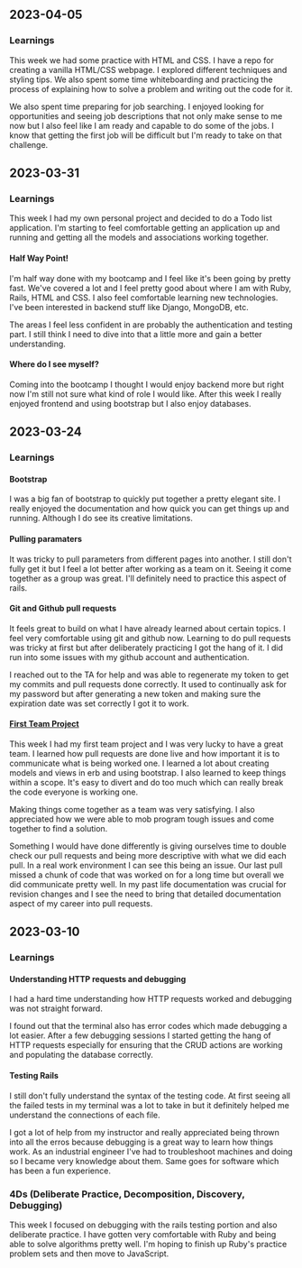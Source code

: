 ## 2023-04-05

### Learnings

This week we had some practice with HTML and CSS. I have a repo for creating a vanilla HTML/CSS webpage. I explored different techniques and styling tips. We also spent some time whiteboarding and practicing the process of explaining how to solve a problem and writing out the code for it.

We also spent time preparing for job searching. I enjoyed looking for opportunities and seeing job descriptions that not only make sense to me now but I also feel like I am ready and capable to do some of the jobs. I know that getting the first job will be difficult but I'm ready to take on that challenge.

## 2023-03-31

### Learnings

This week I had my own personal project and decided to do a Todo list application. I'm starting to feel comfortable getting an application up and running and getting all the models and associations working together.

#### Half Way Point!

I'm half way done with my bootcamp and I feel like it's been going by pretty fast. We've covered a lot and I feel pretty good about where I am with Ruby, Rails, HTML and CSS. I also feel comfortable learning new technologies. I've been interested in backend stuff like Django, MongoDB, etc.

The areas I feel less confident in are probably the authentication and testing part. I still think I need to dive into that a little more and gain a better understanding.

#### Where do I see myself?

Coming into the bootcamp I thought I would enjoy backend more but right now I'm still not sure what kind of role I would like. After this week I really enjoyed frontend and using bootstrap but I also enjoy databases.

## 2023-03-24

### Learnings

#### Bootstrap

I was a big fan of bootstrap to quickly put together a pretty elegant site. I really enjoyed the documentation and how quick you can get things up and running. Although I do see its creative limitations.

#### Pulling paramaters

It was tricky to pull parameters from different pages into another. I still don't fully get it but I feel a lot better after working as a team on it. Seeing it come together as a group was great. I'll definitely need to practice this aspect of rails.

#### Git and Github pull requests

It feels great to build on what I have already learned about certain topics. I feel very comfortable using git and github now. Learning to do pull requests was tricky at first but after deliberately practicing I got the hang of it. I did run into some issues with my github account and authentication.

I reached out to the TA for help and was able to regenerate my token to get my commits and pull requests done correctly. It used to continually ask for my password but after generating a new token and making sure the expiration date was set correctly I got it to work.

#### [First Team Project](https://github.com/mikemccomb/air-bnb-app)

This week I had my first team project and I was very lucky to have a great team. I learned how pull requests are done live and how important it is to communicate what is being worked one. I learned a lot about creating models and views in erb and using bootstrap. I also learned to keep things within a scope. It's easy to divert and do too much which can really break the code everyone is working one.

Making things come together as a team was very satisfying. I also appreciated how we were able to mob program tough issues and come together to find a solution.

Something I would have done differently is giving ourselves time to double check our pull requests and being more descriptive with what we did each pull. In a real work environment I can see this being an issue. Our last pull missed a chunk of code that was worked on for a long time but overall we did communicate pretty well. In my past life documentation was crucial for revision changes and I see the need to bring that detailed documentation aspect of my career into pull requests.

## 2023-03-10

### Learnings

#### Understanding HTTP requests and debugging

I had a hard time understanding how HTTP requests worked and debugging was not straight forward.

I found out that the terminal also has error codes which made debugging a lot easier. After a few debugging sessions I started getting the hang of HTTP requests especially for ensuring that the CRUD actions are working and populating the database correctly.

#### Testing Rails

I still don't fully understand the syntax of the testing code. At first seeing all the failed tests in my terminal was a lot to take in but it definitely helped me understand the connections of each file.

I got a lot of help from my instructor and really appreciated being thrown into all the erros because debugging is a great way to learn how things work. As an industrial engineer I've had to troubleshoot machines and doing so I became very knowledge about them. Same goes for software which has been a fun experience.

### 4Ds (Deliberate Practice, Decomposition, Discovery, Debugging)

This week I focused on debugging with the rails testing portion and also deliberate practice. I have gotten very comfortable with Ruby and being able to solve algorithms pretty well. I'm hoping to finish up Ruby's practice problem sets and then move to JavaScript.
